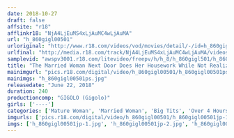 ```yaml
---
date: 2018-10-27
draft: false
affsite: "r18"
afflinkr18: "NjA4LjEuMS4xLjAuMC4wLjAuMA"
url: "h_860gigl00501"
urloriginal: "http://www.r18.com/videos/vod/movies/detail/-/id=h_860gigl00501"
urlfinal: "http://media.r18.com/track/NjA4LjEuMS4xLjAuMC4wLjAuMA/videos/vod/movies/detail/-/id=h_860gigl00501"
samplevid: "awspv3001.r18.com/litevideo/freepv/h/h_8/h_860gigl501/h_860gigl501_dmb_w.mp4"
title: "The Married Woman Next Door Does Her Housework While Not Realizing That She Was Flashing Her Titties, And I Was Trying Not To Get Caught Peeping... But She Caught Me 2"
mainimgurl: "pics.r18.com/digital/video/h_860gigl00501/h_860gigl00501ps.jpg"
mainimgs: "h_860gigl00501ps.jpg"
releasedate: "June 22, 2018"
duration: 240
productioncomp: "GIGOLO (Gigolo)"
girls: ['----']
categories: ['Mature Woman', 'Married Woman', 'Big Tits', 'Over 4 Hours']
imgurls: ['pics.r18.com/digital/video/h_860gigl00501/h_860gigl00501jp-1.jpg', 'pics.r18.com/digital/video/h_860gigl00501/h_860gigl00501jp-2.jpg', 'pics.r18.com/digital/video/h_860gigl00501/h_860gigl00501jp-3.jpg', 'pics.r18.com/digital/video/h_860gigl00501/h_860gigl00501jp-4.jpg', 'pics.r18.com/digital/video/h_860gigl00501/h_860gigl00501jp-5.jpg', 'pics.r18.com/digital/video/h_860gigl00501/h_860gigl00501jp-6.jpg', 'pics.r18.com/digital/video/h_860gigl00501/h_860gigl00501jp-7.jpg', 'pics.r18.com/digital/video/h_860gigl00501/h_860gigl00501jp-8.jpg', 'pics.r18.com/digital/video/h_860gigl00501/h_860gigl00501jp-9.jpg', 'pics.r18.com/digital/video/h_860gigl00501/h_860gigl00501jp-10.jpg', 'pics.r18.com/digital/video/h_860gigl00501/h_860gigl00501jp-11.jpg', 'pics.r18.com/digital/video/h_860gigl00501/h_860gigl00501jp-12.jpg', 'pics.r18.com/digital/video/h_860gigl00501/h_860gigl00501jp-13.jpg', 'pics.r18.com/digital/video/h_860gigl00501/h_860gigl00501jp-14.jpg', 'pics.r18.com/digital/video/h_860gigl00501/h_860gigl00501jp-15.jpg', 'pics.r18.com/digital/video/h_860gigl00501/h_860gigl00501jp-16.jpg', 'pics.r18.com/digital/video/h_860gigl00501/h_860gigl00501jp-17.jpg', 'pics.r18.com/digital/video/h_860gigl00501/h_860gigl00501jp-18.jpg', 'pics.r18.com/digital/video/h_860gigl00501/h_860gigl00501jp-19.jpg', 'pics.r18.com/digital/video/h_860gigl00501/h_860gigl00501jp-20.jpg']
imgs: ['h_860gigl00501jp-1.jpg', 'h_860gigl00501jp-2.jpg', 'h_860gigl00501jp-3.jpg', 'h_860gigl00501jp-4.jpg', 'h_860gigl00501jp-5.jpg', 'h_860gigl00501jp-6.jpg', 'h_860gigl00501jp-7.jpg', 'h_860gigl00501jp-8.jpg', 'h_860gigl00501jp-9.jpg', 'h_860gigl00501jp-10.jpg', 'h_860gigl00501jp-11.jpg', 'h_860gigl00501jp-12.jpg', 'h_860gigl00501jp-13.jpg', 'h_860gigl00501jp-14.jpg', 'h_860gigl00501jp-15.jpg', 'h_860gigl00501jp-16.jpg', 'h_860gigl00501jp-17.jpg', 'h_860gigl00501jp-18.jpg', 'h_860gigl00501jp-19.jpg', 'h_860gigl00501jp-20.jpg']
---
```

